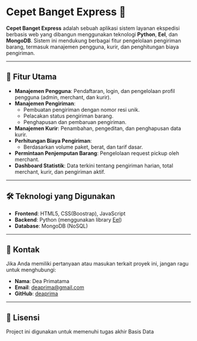 # Cepet Banget Express 🚀

**Cepet Banget Express** adalah sebuah aplikasi sistem layanan ekspedisi berbasis web yang dibangun menggunakan teknologi **Python**, **Eel**, dan **MongoDB**. Sistem ini mendukung berbagai fitur pengelolaan pengiriman barang, termasuk manajemen pengguna, kurir, dan penghitungan biaya pengiriman.

---

## 🎯 **Fitur Utama**
- **Manajemen Pengguna**: Pendaftaran, login, dan pengelolaan profil pengguna (admin, merchant, dan kurir).
- **Manajemen Pengiriman**:
  - Pembuatan pengiriman dengan nomor resi unik.
  - Pelacakan status pengiriman barang.
  - Penghapusan dan pembaruan pengiriman.
- **Manajemen Kurir**: Penambahan, pengeditan, dan penghapusan data kurir.
- **Perhitungan Biaya Pengiriman**:
  - Berdasarkan volume paket, berat, dan tarif dasar.
- **Permintaan Penjemputan Barang**: Pengelolaan request pickup oleh merchant.
- **Dashboard Statistik**: Data terkini tentang pengiriman harian, total merchant, kurir, dan pengiriman aktif.

---

## 🛠️ **Teknologi yang Digunakan**
- **Frontend**: HTML5, CSS(Boostrap), JavaScript
- **Backend**: Python (menggunakan library [Eel](https://github.com/ChrisKnott/Eel))
- **Database**: MongoDB (NoSQL)

---

## 📧 **Kontak**
Jika Anda memiliki pertanyaan atau masukan terkait proyek ini, jangan ragu untuk menghubungi:
- **Nama**: Dea Primatama
- **Email**: [deaprima@gmail.com](mailto:email@example.com)
- **GitHub**: [deaprima](https://github.com/deaprima)

---

## 📜 **Lisensi**
Project ini digunakan untuk memenuhi tugas akhir Basis Data

